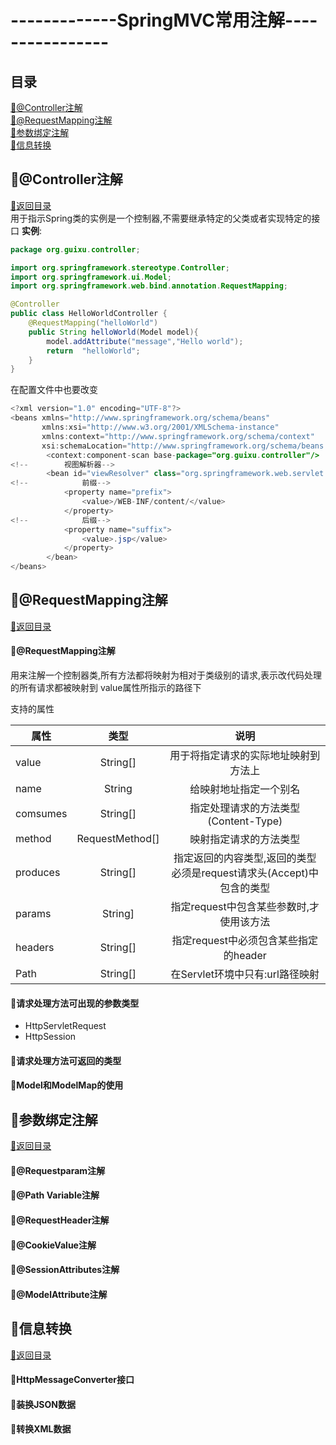 # -------------SpringMVC常用注解----------------
<p id="title"></p>

## 目录
<a href="#p1">:chestnut:@Controller注解</a><br>
<a href="#p2">:chestnut:@RequestMapping注解</a><br>
<a href="#p3">:chestnut:参数绑定注解</a><br>
<a href="#p4">:chestnut:信息转换</a><br>

<p id="p1"></p>

## :ear_of_rice:@Controller注解
<a href="#title">:palm_tree:返回目录</a><br>
用于指示Spring类的实例是一个控制器,不需要继承特定的父类或者实现特定的接口
**实例**:
```Java
package org.guixu.controller;

import org.springframework.stereotype.Controller;
import org.springframework.ui.Model;
import org.springframework.web.bind.annotation.RequestMapping;

@Controller
public class HelloWorldController {
    @RequestMapping("helloWorld")
    public String helloWorld(Model model){
        model.addAttribute("message","Hello world");
        return  "helloWorld";
    }
}
```
在配置文件中也要改变
```Java
<?xml version="1.0" encoding="UTF-8"?>
<beans xmlns="http://www.springframework.org/schema/beans"
       xmlns:xsi="http://www.w3.org/2001/XMLSchema-instance"
       xmlns:context="http://www.springframework.org/schema/context"
       xsi:schemaLocation="http://www.springframework.org/schema/beans http://www.springframework.org/schema/beans/spring-beans.xsd http://www.springframework.org/schema/context http://www.springframework.org/schema/context/spring-context.xsd">
        <context:component-scan base-package="org.guixu.controller"/>
<!--        视图解析器-->
        <bean id="viewResolver" class="org.springframework.web.servlet.view.InternalResourceViewResolver">
<!--            前缀-->
            <property name="prefix">
                <value>/WEB-INF/content/</value>
            </property>
<!--            后缀-->
            <property name="suffix">
                <value>.jsp</value>
            </property>
        </bean>
</beans>
```
<p id="p2"></p>

## :ear_of_rice:@RequestMapping注解
<a href="#title">:palm_tree:返回目录</a><br>
#### :herb:@RequestMapping注解
用来注解一个控制器类,所有方法都将映射为相对于类级别的请求,表示改代码处理的所有请求都被映射到 value属性所指示的路径下

支持的属性

属性|类型|说明
---|:--:|:--:
value|String[]|用于将指定请求的实际地址映射到方法上
name|String|给映射地址指定一个别名
comsumes|String[]|指定处理请求的方法类型(Content-Type)
method|RequestMethod[]|映射指定请求的方法类型
produces|String[]|指定返回的内容类型,返回的类型必须是request请求头(Accept)中包含的类型
params|String]|指定request中包含某些参数时,才使用该方法
headers|String[]|指定request中必须包含某些指定的header
Path|String[]|在Servlet环境中只有:url路径映射

#### :herb:请求处理方法可出现的参数类型
+ HttpServletRequest
+ HttpSession
#### :herb:请求处理方法可返回的类型
#### :herb:Model和ModelMap的使用
<p id="p3"></p>

## :ear_of_rice:参数绑定注解
<a href="#title">:palm_tree:返回目录</a><br>
#### :herb:@Requestparam注解
#### :herb:@Path Variable注解
#### :herb:@RequestHeader注解
#### :herb:@CookieValue注解
#### :herb:@SessionAttributes注解
#### :herb:@ModelAttribute注解
<p id="p4"></p>

## :ear_of_rice:信息转换
<a href="#title">:palm_tree:返回目录</a><br>
#### :herb:HttpMessageConverter接口
#### :herb:装换JSON数据
#### :herb:转换XML数据
